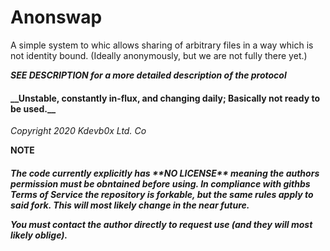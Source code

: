 <h1>Anonswap</h1>

A simple system to whic allows sharing of arbitrary files in a way which is not
identity bound. (Ideally anonymously, but we are not fully there yet.)

*<b>SEE DESCRIPTION for a more detailed description of the protocol</b>*

<h4>__Unstable, constantly in-flux, and changing daily;
Basically not ready to be
used.__</h4>

_Copyright 2020 Kdevb0x Ltd. Co_

**NOTE**

<h5>The code currently explicitly has **NO LICENSE** meaning the authors permission
must be obntained before using. In compliance with githbs Terms of Service the
repository is forkable, but the same rules apply to said fork.
This will most likely change in the near future.

__You must contact the author directly to request use (and they will most
likely oblige).__</h5>
